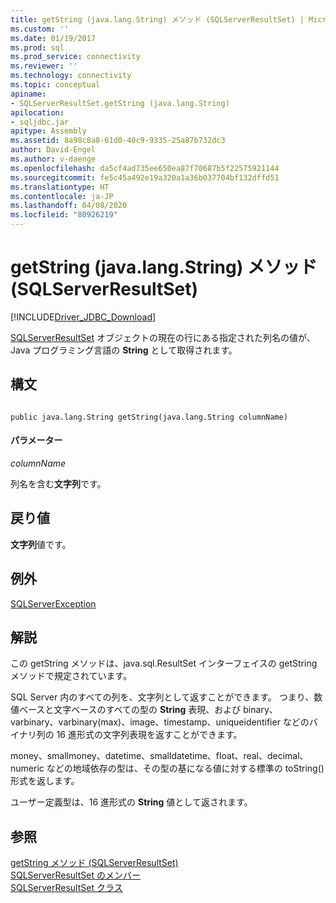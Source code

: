 ```yaml
---
title: getString (java.lang.String) メソッド (SQLServerResultSet) | Microsoft Docs
ms.custom: ''
ms.date: 01/19/2017
ms.prod: sql
ms.prod_service: connectivity
ms.reviewer: ''
ms.technology: connectivity
ms.topic: conceptual
apiname:
- SQLServerResultSet.getString (java.lang.String)
apilocation:
- sqljdbc.jar
apitype: Assembly
ms.assetid: 8a98c8a8-61d0-40c9-9335-25a87b732dc3
author: David-Engel
ms.author: v-daenge
ms.openlocfilehash: da5cf4ad735ee650ea87f70687b5f22575921144
ms.sourcegitcommit: fe5c45a492e19a320a1a36b037704bf132dffd51
ms.translationtype: HT
ms.contentlocale: ja-JP
ms.lasthandoff: 04/08/2020
ms.locfileid: "80926219"
---
```

# <a name="getstring-method-javalangstring-sqlserverresultset"></a>getString (java.lang.String) メソッド (SQLServerResultSet)
[!INCLUDE[Driver_JDBC_Download](../../../includes/driver_jdbc_download.md)]

  [SQLServerResultSet](../../../connect/jdbc/reference/sqlserverresultset-class.md) オブジェクトの現在の行にある指定された列名の値が、Java プログラミング言語の **String** として取得されます。  
  
## <a name="syntax"></a>構文  
  
```  
  
public java.lang.String getString(java.lang.String columnName)  
```  
  
#### <a name="parameters"></a>パラメーター  
 *columnName*  
  
 列名を含む**文字列**です。  
  
## <a name="return-value"></a>戻り値  
 **文字列**値です。  
  
## <a name="exceptions"></a>例外  
 [SQLServerException](../../../connect/jdbc/reference/sqlserverexception-class.md)  
  
## <a name="remarks"></a>解説  
 この getString メソッドは、java.sql.ResultSet インターフェイスの getString メソッドで規定されています。  
  
 SQL Server 内のすべての列を、文字列として返すことができます。 つまり、数値ベースと文字ベースのすべての型の **String** 表現、および binary、varbinary、varbinary(max)、image、timestamp、uniqueidentifier などのバイナリ列の 16 進形式の文字列表現を返すことができます。  
  
 money、smallmoney、datetime、smalldatetime、float、real、decimal、numeric などの地域依存の型は、その型の基になる値に対する標準の toString() 形式を返します。  
  
 ユーザー定義型は、16 進形式の **String** 値として返されます。  
  
## <a name="see-also"></a>参照  
 [getString メソッド &#40;SQLServerResultSet&#41;](../../../connect/jdbc/reference/getstring-method-sqlserverresultset.md)   
 [SQLServerResultSet のメンバー](../../../connect/jdbc/reference/sqlserverresultset-members.md)   
 [SQLServerResultSet クラス](../../../connect/jdbc/reference/sqlserverresultset-class.md)  
  
  
